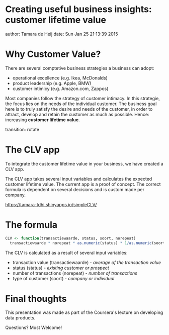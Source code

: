 Creating useful business insights: customer lifetime value
========================================================
author: Tamara de Heij
date: Sun Jan 25 21:13:39 2015

Why Customer Value?
========================================================

There are several comptetive business strategies a business can adopt:

- operational excellence (e.g. Ikea, McDonalds)
- product leadership (e.g. Apple, BMW)
- customer intimicy (e.g. Amazon.com, Zappos)

Most companies follow the strategy of customer intimacy. In this strategie, the focus lies on the needs of the individual customer. The business goal here is to truly satisfy the desire and needs of the customer, in order to attract, develop and retain the customer as much as possible. Hence: increasing **customer lifetime value**.




transition: rotate

The CLV app
========================================================

To integrate the customer lifetime value in your business, we have created a CLV app.

The CLV app takes several input variables and calculates the expected customer lifetime value. The current app is a proof of concept. The correct formula is dependent on several decisions and is custom made per company.

https://tamara-tdhi.shinyapps.io/simpleCLV/ 

The formula
========================================================


```r
CLV <- function(transactiewaarde, status, soort, norepeat) 
  transactiewaarde * norepeat * as.numeric(status) * 1/as.numeric(soort)
```

The CLV is calculated as a result of several input variables:
- transaction value (transactiewaarde) - *average of the transaction value*
- status (status) - *existing customer or prospect*
- number of transactions (norepeat) - *number of transactions*
- type of customer (soort) - *company or individual*

Final thoughts
========================================================
This presentation was made as part of the Coursera's lecture on developing data products.

Questions? Most Welcome!
